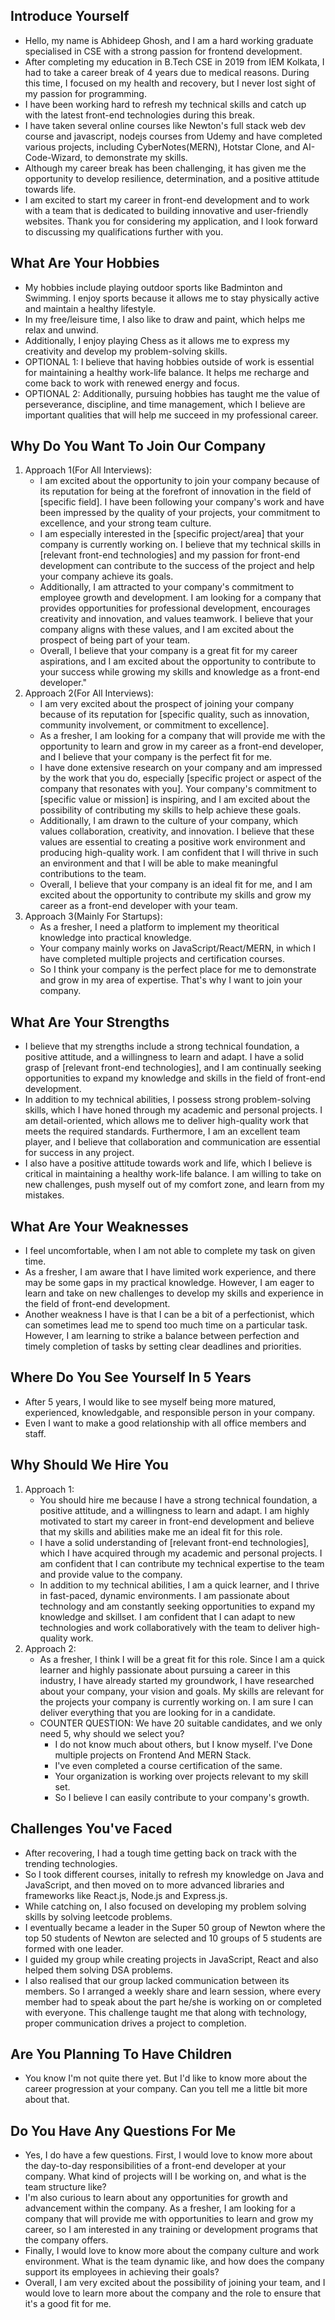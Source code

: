 ## Introduce Yourself
- Hello, my name is Abhideep Ghosh, and I am a hard working graduate specialised in CSE with a strong passion for frontend development.
- After completing my education in B.Tech CSE in 2019 from IEM Kolkata, I had to take a career break of 4 years due to medical reasons. During this time, I focused on my health and recovery, but I never lost sight of my passion for programming.
- I have been working hard to refresh my technical skills and catch up with the latest front-end technologies during this break.
- I have taken several online courses like Newton's full stack web dev course and javascript, nodejs courses from Udemy and have completed various projects, including CyberNotes(MERN), Hotstar Clone, and AI-Code-Wizard, to demonstrate my skills.
- Although my career break has been challenging, it has given me the opportunity to develop resilience, determination, and a positive attitude towards life.
- I am excited to start my career in front-end development and to work with a team that is dedicated to building innovative and user-friendly websites. Thank you for considering my application, and I look forward to discussing my qualifications further with you.

## What Are Your Hobbies
- My hobbies include playing outdoor sports like Badminton and Swimming. I enjoy sports because it allows me to stay physically active and maintain a healthy lifestyle.
- In my free/leisure time, I also like to draw and paint, which helps me relax and unwind.
- Additionally, I enjoy playing Chess as it allows me to express my creativity and develop my problem-solving skills.
- OPTIONAL 1: I believe that having hobbies outside of work is essential for maintaining a healthy work-life balance. It helps me recharge and come back to work with renewed energy and focus.
- OPTIONAL 2: Additionally, pursuing hobbies has taught me the value of perseverance, discipline, and time management, which I believe are important qualities that will help me succeed in my professional career.

## Why Do You Want To Join Our Company
1. Approach 1(For All Interviews):
	- I am excited about the opportunity to join your company because of its reputation for being at the forefront of innovation in the field of [specific field]. I have been following your company's work and have been impressed by the quality of your projects, your commitment to excellence, and your strong team culture.
	- I am especially interested in the [specific project/area] that your company is currently working on. I believe that my technical skills in [relevant front-end technologies] and my passion for front-end development can contribute to the success of the project and help your company achieve its goals.
	- Additionally, I am attracted to your company's commitment to employee growth and development. I am looking for a company that provides opportunities for professional development, encourages creativity and innovation, and values teamwork. I believe that your company aligns with these values, and I am excited about the prospect of being part of your team.
	- Overall, I believe that your company is a great fit for my career aspirations, and I am excited about the opportunity to contribute to your success while growing my skills and knowledge as a front-end developer."
2. Approach 2(For All Interviews):
	- I am very excited about the prospect of joining your company because of its reputation for [specific quality, such as innovation, community involvement, or commitment to excellence].
	- As a fresher, I am looking for a company that will provide me with the opportunity to learn and grow in my career as a front-end developer, and I believe that your company is the perfect fit for me.
	- I have done extensive research on your company and am impressed by the work that you do, especially [specific project or aspect of the company that resonates with you]. Your company's commitment to [specific value or mission] is inspiring, and I am excited about the possibility of contributing my skills to help achieve these goals.
	- Additionally, I am drawn to the culture of your company, which values collaboration, creativity, and innovation. I believe that these values are essential to creating a positive work environment and producing high-quality work. I am confident that I will thrive in such an environment and that I will be able to make meaningful contributions to the team.
	- Overall, I believe that your company is an ideal fit for me, and I am excited about the opportunity to contribute my skills and grow my career as a front-end developer with your team. 
3. Approach 3(Mainly For Startups):
	- As a fresher, I need a platform to implement my theoritical knowledge into practical knowledge.
	- Your company mainly works on JavaScript/React/MERN, in which I have completed multiple projects and certification courses.
	- So I think your company is the perfect place for me to demonstrate and grow in my area of expertise. That's why I want to join your company.

## What Are Your Strengths
- I believe that my strengths include a strong technical foundation, a positive attitude, and a willingness to learn and adapt. I have a solid grasp of [relevant front-end technologies], and I am continually seeking opportunities to expand my knowledge and skills in the field of front-end development.
- In addition to my technical abilities, I possess strong problem-solving skills, which I have honed through my academic and personal projects. I am detail-oriented, which allows me to deliver high-quality work that meets the required standards. Furthermore, I am an excellent team player, and I believe that collaboration and communication are essential for success in any project.
- I also have a positive attitude towards work and life, which I believe is critical in maintaining a healthy work-life balance. I am willing to take on new challenges, push myself out of my comfort zone, and learn from my mistakes.

## What Are Your Weaknesses
- I feel uncomfortable, when I am not able to complete my task on given time. 
- As a fresher, I am aware that I have limited work experience, and there may be some gaps in my practical knowledge. However, I am eager to learn and take on new challenges to develop my skills and experience in the field of front-end development.
- Another weakness I have is that I can be a bit of a perfectionist, which can sometimes lead me to spend too much time on a particular task. However, I am learning to strike a balance between perfection and timely completion of tasks by setting clear deadlines and priorities.

## Where Do You See Yourself In 5 Years
- After 5 years, I would like to see myself being more matured, experienced, knowledgable, and responsible person in your company.
- Even I want to make a good relationship with all office members and staff.

## Why Should We Hire You
1. Approach 1:
	- You should hire me because I have a strong technical foundation, a positive attitude, and a willingness to learn and adapt. I am highly motivated to start my career in front-end development and believe that my skills and abilities make me an ideal fit for this role.
	- I have a solid understanding of [relevant front-end technologies], which I have acquired through my academic and personal projects. I am confident that I can contribute my technical expertise to the team and provide value to the company.
	- In addition to my technical abilities, I am a quick learner, and I thrive in fast-paced, dynamic environments. I am passionate about technology and am constantly seeking opportunities to expand my knowledge and skillset. I am confident that I can adapt to new technologies and work collaboratively with the team to deliver high-quality work.
2. Approach 2:
	- As a fresher, I think I will be a great fit for this role. Since I am a quick learner and highly passionate about pursuing a career in this industry, I have already started my groundwork, I have researched about your company, your vision and goals. My skills are relevant for the projects your company is currently working on. I am sure I can deliver everything that you are looking for in a candidate.
	- COUNTER QUESTION: We have 20 suitable candidates, and we only need 5, why should we select you?
		- I do not know much about others, but I know myself. I've Done multiple projects on Frontend And MERN Stack.
		- I've even completed a course certification of the same.
		- Your organization is working over projects relevant to my skill set.
		- So I believe I can easily contribute to your company's growth.

## Challenges You've Faced
- After recovering, I had a tough time getting back on track with the trending technologies.
- So I took different courses, initally to refresh my knowledge on Java and JavaScript, and then moved on to more advanced libraries and frameworks like React.js, Node.js and Express.js.
- While catching on, I also focused on developing my problem solving skills by solving leetcode problems.
- I eventually became a leader in the Super 50 group of Newton where the top 50 students of Newton are selected and 10 groups of 5 students are formed with one leader.
- I guided my group while creating projects in JavaScript, React and also helped them solving DSA problems.
- I also realised that our group lacked communication between its members. So I arranged a weekly share and learn session, where every member had to speak about the part he/she is working on or completed with everyone. This challenge taught me that along with technology, proper communication drives a project to completion.

## Are You Planning To Have Children
- You know I'm not quite there yet. But I'd like to know more about the career progression at your company. Can you tell me a little bit more about that.

## Do You Have Any Questions For Me
- Yes, I do have a few questions. First, I would love to know more about the day-to-day responsibilities of a front-end developer at your company. What kind of projects will I be working on, and what is the team structure like?
- I'm also curious to learn about any opportunities for growth and advancement within the company. As a fresher, I am looking for a company that will provide me with opportunities to learn and grow my career, so I am interested in any training or development programs that the company offers.
- Finally, I would love to know more about the company culture and work environment. What is the team dynamic like, and how does the company support its employees in achieving their goals?
- Overall, I am very excited about the possibility of joining your team, and I would love to learn more about the company and the role to ensure that it's a good fit for me.